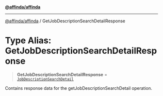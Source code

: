 [**@affinda/affinda**](../README.md)

***

[@affinda/affinda](../globals.md) / GetJobDescriptionSearchDetailResponse

# Type Alias: GetJobDescriptionSearchDetailResponse

> **GetJobDescriptionSearchDetailResponse** = [`JobDescriptionSearchDetail`](../interfaces/JobDescriptionSearchDetail.md)

Contains response data for the getJobDescriptionSearchDetail operation.
